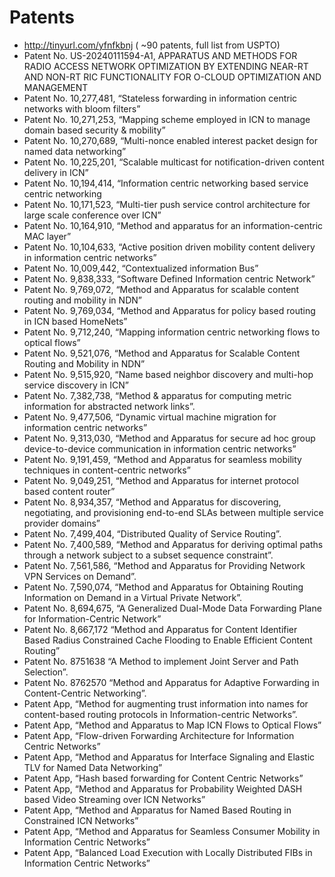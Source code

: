 # Patents

* http://tinyurl.com/yfnfkbnj ( ~90 patents, full list from USPTO)
* Patent No. US-20240111594-A1, APPARATUS AND METHODS FOR RADIO ACCESS NETWORK OPTIMIZATION BY EXTENDING NEAR-RT AND NON-RT RIC FUNCTIONALITY FOR O-CLOUD OPTIMIZATION AND MANAGEMENT
* Patent No. 10,277,481, “Stateless forwarding in information centric networks with bloom filters”
* Patent No. 10,271,253, “Mapping scheme employed in ICN to manage domain based security & mobility”
* Patent No. 10,270,689, “Multi-nonce enabled interest packet design for named data networking”
* Patent No. 10,225,201, “Scalable multicast for notification-driven content delivery in ICN”
* Patent No. 10,194,414, “Information centric networking based service centric networking
* Patent No. 10,171,523, “Multi-tier push service control architecture for large scale conference over ICN”
* Patent No. 10,164,910, “Method and apparatus for an information-centric MAC layer”
* Patent No. 10,104,633, “Active position driven mobility content delivery in information centric networks”
* Patent No. 10,009,442, “Contextualized information Bus”
* Patent No. 9,838,333, “Software Defined Information centric Network”
* Patent No. 9,769,072, “Method and Apparatus for scalable content routing and mobility in NDN”
* Patent No. 9,769,034, “Method and Apparatus for policy based routing in ICN based HomeNets”
* Patent No. 9,712,240, “Mapping information centric networking flows to optical flows”
* Patent No. 9,521,076, “Method and Apparatus for Scalable Content Routing and Mobility in NDN”
* Patent No. 9,515,920, “Name based neighbor discovery and multi-hop service discovery in ICN”
* Patent No. 7,382,738, “Method & apparatus for computing metric information for abstracted network links”.
* Patent No. 9,477,506, “Dynamic virtual machine migration for information centric networks”
* Patent No. 9,313,030, “Method and Apparatus for secure ad hoc group device-to-device communication in information centric networks”
* Patent No. 9,191,459, “Method and Apparatus for seamless mobility techniques in content-centric networks”
* Patent No. 9,049,251, “Method and Apparatus for internet protocol based content router”
* Patent No. 8,934,357, “Method and Apparatus for discovering, negotiating, and provisioning end-to-end SLAs between multiple service provider domains”
* Patent No. 7,499,404, “Distributed Quality of Service Routing”.
* Patent No. 7,400,589, “Method and Apparatus for deriving optimal paths through a network subject to a subset sequence constraint”.
* Patent No. 7,561,586, “Method and Apparatus for Providing Network VPN Services on Demand”.
* Patent No. 7,590,074, “Method and Apparatus for Obtaining Routing Information on Demand in a Virtual Private Network”.
* Patent No. 8,694,675, “A Generalized Dual-Mode Data Forwarding Plane for Information-Centric Network”
* Patent No. 8,667,172 “Method and Apparatus for Content Identifier Based Radius Constrained Cache Flooding to Enable Efficient Content Routing”
* Patent No. 8751638 “A Method to implement Joint Server and Path Selection”.
* Patent No. 8762570 “Method and Apparatus for Adaptive Forwarding in Content-Centric Networking”.
* Patent App, “Method for augmenting trust information into names for content-based routing protocols in Information-centric Networks”.
* Patent App, “Method and Apparatus to Map ICN Flows to Optical Flows”
* Patent App, “Flow-driven Forwarding Architecture for Information Centric Networks”
* Patent App, “Method and Apparatus for Interface Signaling and Elastic TLV for Named Data Networking”
* Patent App, “Hash based forwarding for Content Centric Networks”
* Patent App, “Method and Apparatus for Probability Weighted DASH based Video Streaming over ICN Networks”
* Patent App, “Method and Apparatus for Named Based Routing in Constrained ICN Networks”
* Patent App, “Method and Apparatus for Seamless Consumer Mobility in Information Centric Networks”
* Patent App, “Balanced Load Execution with Locally Distributed FIBs in Information Centric Networks”

